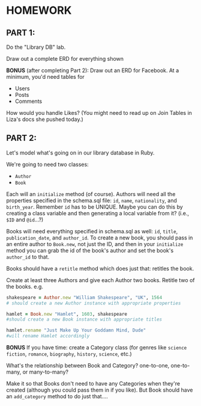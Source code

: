 # HOMEWORK

## PART 1:

Do the "Library DB" lab.

Draw out a complete ERD for everything shown

**BONUS** (after completing Part 2): Draw out an ERD for Facebook. At a minimum, you'd need tables for
  * Users
  * Posts
  * Comments

How would you handle Likes? (You might need to read up on Join Tables in Liza's docs she pushed today.)

## PART 2:

Let's model what's going on in our library database in Ruby.

We're going to need two classes:
* `Author`
* `Book`

Each will an `initialize` method (of course). Authors will need all the properties specified in the schema.sql file: `id`, `name`, `nationality`, and `birth_year`. Remember `id` has to be UNIQUE. Maybe you can do this by creating a class variable and then generating a local variable from it? (i.e., `$ID` and `@id`...?)

Books will need everything specified in schema.sql as well: `id`, `title`, `publication_date`, and `author_id`. To create a new book, you should pass in an entire author to `Book.new`, not just the ID, and then in your `initialize` method you can grab the id of the book's author and set the book's `author_id` to that.

Books should have a `retitle` method which does just that: retitles the book.

Create at least three Authors and give each Author two books. Retitle two of the books. e.g.
```ruby
shakespeare = Author.new "William Shakespeare", "UK", 1564
# should create a new Author instance with appropriate properties

hamlet = Book.new "Hamlet", 1603, shakespeare
#should create a new Book instance with appropriate titles

hamlet.rename "Just Make Up Your Goddamn Mind, Dude"
#will rename Hamlet accordingly
```
**BONUS** If you have time: create a Category class (for genres like `science fiction`, `romance`, `biography`, `history`, `science`, etc.)

What's the relationship between Book and Category? one-to-one, one-to-many, or many-to-many?

Make it so that Books don't need to have any Categories when they're created (although you could pass them in if you like). But Book should have an `add_category` method to do just that....
